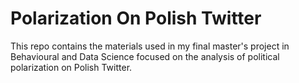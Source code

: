 # Polarization On Polish Twitter

This repo contains the materials used in my final master's project in Behavioural and Data Science focused on the analysis of political polarization on Polish Twitter.
